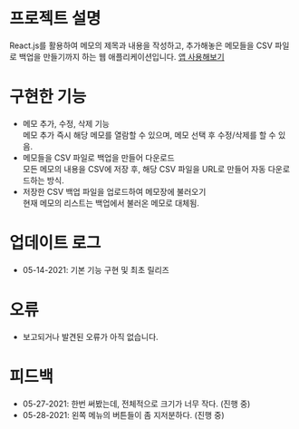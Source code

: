 # 프로젝트 설명
React.js를 활용하여 메모의 제목과 내용을 작성하고, 추가해놓은 메모들을 CSV 파일로 백업을 만들기까지 하는 웹 애플리케이션입니다.
[앱 사용해보기](https://kuman514.github.io/ReactNotepad/)

# 구현한 기능
- 메모 추가, 수정, 삭제 기능   
메모 추가 즉시 해당 메모를 열람할 수 있으며, 메모 선택 후 수정/삭제를 할 수 있음.
- 메모들을 CSV 파일로 백업을 만들어 다운로드   
모든 메모의 내용을 CSV에 저장 후, 해당 CSV 파일을 URL로 만들어 자동 다운로드하는 방식.
- 저장한 CSV 백업 파일을 업로드하여 메모장에 불러오기   
현재 메모의 리스트는 백업에서 불러온 메모로 대체됨.

# 업데이트 로그
- 05-14-2021: 기본 기능 구현 및 최초 릴리즈

# 오류
- 보고되거나 발견된 오류가 아직 없습니다.

# 피드백
- 05-27-2021: 한번 써봤는데, 전체적으로 크기가 너무 작다. (진행 중)
- 05-28-2021: 왼쪽 메뉴의 버튼들이 좀 지저분하다. (진행 중)